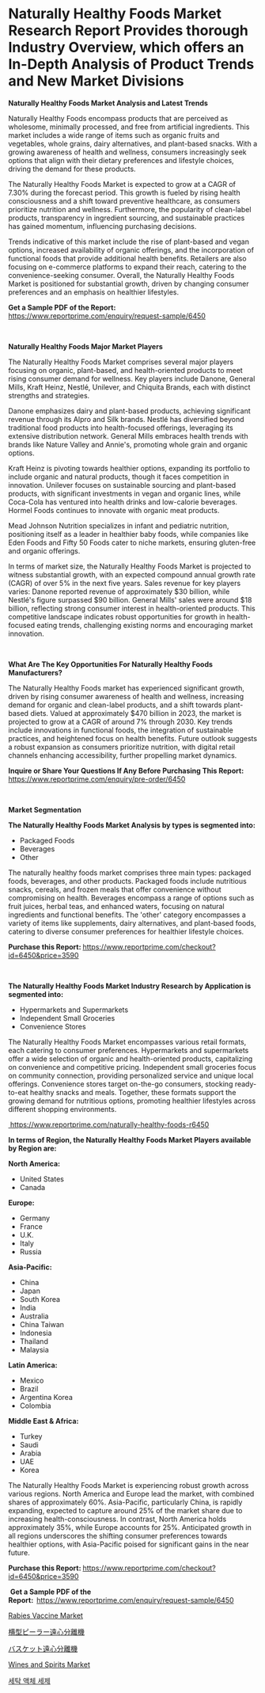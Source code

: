 <p><h1>Naturally Healthy Foods Market Research Report Provides thorough Industry Overview, which offers an In-Depth Analysis of Product Trends and New Market Divisions</h1></p><p><strong>Naturally Healthy Foods Market Analysis and Latest Trends</strong></p>
<p><p>Naturally Healthy Foods encompass products that are perceived as wholesome, minimally processed, and free from artificial ingredients. This market includes a wide range of items such as organic fruits and vegetables, whole grains, dairy alternatives, and plant-based snacks. With a growing awareness of health and wellness, consumers increasingly seek options that align with their dietary preferences and lifestyle choices, driving the demand for these products.</p><p>The Naturally Healthy Foods Market is expected to grow at a CAGR of 7.30% during the forecast period. This growth is fueled by rising health consciousness and a shift toward preventive healthcare, as consumers prioritize nutrition and wellness. Furthermore, the popularity of clean-label products, transparency in ingredient sourcing, and sustainable practices has gained momentum, influencing purchasing decisions. </p><p>Trends indicative of this market include the rise of plant-based and vegan options, increased availability of organic offerings, and the incorporation of functional foods that provide additional health benefits. Retailers are also focusing on e-commerce platforms to expand their reach, catering to the convenience-seeking consumer. Overall, the Naturally Healthy Foods Market is positioned for substantial growth, driven by changing consumer preferences and an emphasis on healthier lifestyles.</p></p>
<p><strong>Get a Sample PDF of the Report:&nbsp;</strong> <a href="https://www.reportprime.com/enquiry/request-sample/6450">https://www.reportprime.com/enquiry/request-sample/6450</a></p>
<p>&nbsp;</p>
<p><strong>Naturally Healthy Foods Major Market Players</strong></p>
<p><p>The Naturally Healthy Foods Market comprises several major players focusing on organic, plant-based, and health-oriented products to meet rising consumer demand for wellness. Key players include Danone, General Mills, Kraft Heinz, Nestlé, Unilever, and Chiquita Brands, each with distinct strengths and strategies.</p><p>Danone emphasizes dairy and plant-based products, achieving significant revenue through its Alpro and Silk brands. Nestlé has diversified beyond traditional food products into health-focused offerings, leveraging its extensive distribution network. General Mills embraces health trends with brands like Nature Valley and Annie's, promoting whole grain and organic options.</p><p>Kraft Heinz is pivoting towards healthier options, expanding its portfolio to include organic and natural products, though it faces competition in innovation. Unilever focuses on sustainable sourcing and plant-based products, with significant investments in vegan and organic lines, while Coca-Cola has ventured into health drinks and low-calorie beverages. Hormel Foods continues to innovate with organic meat products.</p><p>Mead Johnson Nutrition specializes in infant and pediatric nutrition, positioning itself as a leader in healthier baby foods, while companies like Eden Foods and Fifty 50 Foods cater to niche markets, ensuring gluten-free and organic offerings.</p><p>In terms of market size, the Naturally Healthy Foods Market is projected to witness substantial growth, with an expected compound annual growth rate (CAGR) of over 5% in the next five years. Sales revenue for key players varies: Danone reported revenue of approximately $30 billion, while Nestlé's figure surpassed $90 billion. General Mills' sales were around $18 billion, reflecting strong consumer interest in health-oriented products. This competitive landscape indicates robust opportunities for growth in health-focused eating trends, challenging existing norms and encouraging market innovation.</p></p>
<p>&nbsp;</p>
<p><strong>What Are The Key Opportunities For Naturally Healthy Foods Manufacturers?</strong></p>
<p><p>The Naturally Healthy Foods market has experienced significant growth, driven by rising consumer awareness of health and wellness, increasing demand for organic and clean-label products, and a shift towards plant-based diets. Valued at approximately $470 billion in 2023, the market is projected to grow at a CAGR of around 7% through 2030. Key trends include innovations in functional foods, the integration of sustainable practices, and heightened focus on health benefits. Future outlook suggests a robust expansion as consumers prioritize nutrition, with digital retail channels enhancing accessibility, further propelling market dynamics.</p></p>
<p><strong>Inquire or Share Your Questions If Any Before Purchasing This Report:</strong> <a href="https://www.reportprime.com/enquiry/pre-order/6450">https://www.reportprime.com/enquiry/pre-order/6450</a></p>
<p>&nbsp;</p>
<p><strong>Market Segmentation</strong></p>
<p><strong>The Naturally Healthy Foods Market Analysis by types is segmented into:</strong></p>
<p><ul><li>Packaged Foods</li><li>Beverages</li><li>Other</li></ul></p>
<p><p>The naturally healthy foods market comprises three main types: packaged foods, beverages, and other products. Packaged foods include nutritious snacks, cereals, and frozen meals that offer convenience without compromising on health. Beverages encompass a range of options such as fruit juices, herbal teas, and enhanced waters, focusing on natural ingredients and functional benefits. The 'other' category encompasses a variety of items like supplements, dairy alternatives, and plant-based foods, catering to diverse consumer preferences for healthier lifestyle choices.</p></p>
<p><strong>Purchase this Report:&nbsp;</strong><a href="https://www.reportprime.com/checkout?id=6450&price=3590">https://www.reportprime.com/checkout?id=6450&price=3590</a></p>
<p>&nbsp;</p>
<p><strong>The Naturally Healthy Foods Market Industry Research by Application is segmented into:</strong></p>
<p><ul><li>Hypermarkets and Supermarkets</li><li>Independent Small Groceries</li><li>Convenience Stores</li></ul></p>
<p><p>The Naturally Healthy Foods Market encompasses various retail formats, each catering to consumer preferences. Hypermarkets and supermarkets offer a wide selection of organic and health-oriented products, capitalizing on convenience and competitive pricing. Independent small groceries focus on community connection, providing personalized service and unique local offerings. Convenience stores target on-the-go consumers, stocking ready-to-eat healthy snacks and meals. Together, these formats support the growing demand for nutritious options, promoting healthier lifestyles across different shopping environments.</p></p>
<p><a href="https://www.reportprime.com/naturally-healthy-foods-r6450">&nbsp;https://www.reportprime.com/naturally-healthy-foods-r6450</a></p>
<p><strong>In terms of Region, the Naturally Healthy Foods Market Players available by Region are:</strong></p>
<p>
    <p> <strong> North America: </strong>
        <ul>
            <li>United States</li>
            <li>Canada</li>
        </ul>
        </p> 
    <p> <strong> Europe: </strong>
        <ul>
            <li>Germany</li>
            <li>France</li>
            <li>U.K.</li>
            <li>Italy</li>
            <li>Russia</li>
        </ul>
        </p> 
    <p> <strong> Asia-Pacific: </strong>
        <ul>
            <li>China</li>
            <li>Japan</li>
            <li>South Korea</li>
            <li>India</li>
            <li>Australia</li>
            <li>China Taiwan</li>
            <li>Indonesia</li>
            <li>Thailand</li>
            <li>Malaysia</li>
        </ul>
        </p> 
    <p> <strong> Latin America: </strong>
        <ul>
            <li>Mexico</li>
            <li>Brazil</li>
            <li>Argentina Korea</li>
            <li>Colombia</li>
        </ul>
        </p> 
    <p> <strong> Middle East & Africa: </strong>
        <ul>
            <li>Turkey</li>
            <li>Saudi</li>
            <li>Arabia</li>
            <li>UAE</li>
            <li>Korea</li>
        </ul>
    </p>
    </p>
<p><p>The Naturally Healthy Foods Market is experiencing robust growth across various regions. North America and Europe lead the market, with combined shares of approximately 60%. Asia-Pacific, particularly China, is rapidly expanding, expected to capture around 25% of the market share due to increasing health-consciousness. In contrast, North America holds approximately 35%, while Europe accounts for 25%. Anticipated growth in all regions underscores the shifting consumer preferences towards healthier options, with Asia-Pacific poised for significant gains in the near future.</p></p>
<p><strong>Purchase this Report: </strong><a href="https://www.reportprime.com/checkout?id=6450&price=3590">https://www.reportprime.com/checkout?id=6450&price=3590</a></p>
<p>&nbsp;<strong>Get a Sample PDF of the Report:&nbsp;&nbsp;</strong><a href="https://www.reportprime.com/enquiry/request-sample/6450">https://www.reportprime.com/enquiry/request-sample/6450</a></p>
<p><strong></strong></p>
<p><p><a href="https://www.linkedin.com/pulse/rabies-vaccine-market-global-insights-regional-analysis-btfve?trackingId=Ukh8TBtBT4mHQcx95r1y%2FA%3D%3D">Rabies Vaccine Market</a></p><p><a href="https://medium.com/@scotttyesha/%E6%B0%B4%E5%B9%B3%E3%83%94%E3%83%BC%E3%83%A9%E3%83%BC%E3%82%BB%E3%83%B3%E3%82%BF%E3%83%AA%E3%83%95%E3%83%A5%E3%83%BC%E3%82%B8%E3%83%A5%E5%B8%82%E5%A0%B4-%E3%82%B0%E3%83%AD%E3%83%BC%E3%83%90%E3%83%AB%E3%81%8A%E3%82%88%E3%81%B3%E5%9C%B0%E5%9F%9F%E5%88%86%E6%9E%90-%E3%82%A8%E3%83%B3%E3%83%89%E3%83%A6%E3%83%BC%E3%82%B6%E3%83%BC-%E8%A3%BD%E5%93%81-%E3%81%8A%E3%82%88%E3%81%B3%E5%9C%B0%E5%9F%9F%E3%81%AB%E7%84%A6%E7%82%B9%E3%82%92%E5%BD%93%E3%81%A6%E3%81%9F%E5%88%86%E6%9E%90%E3%81%A8%E4%BA%88%E6%B8%AC-2024%E5%B9%B4-2031%E5%B9%B4-8a72df99a23b">横型ピーラー遠心分離機</a></p><p><a href="https://medium.com/@scotttyesha/%E3%83%90%E3%82%B9%E3%82%B1%E3%83%83%E3%83%88%E9%81%A0%E5%BF%83%E5%88%86%E9%9B%A2%E6%A9%9F%E5%B8%82%E5%A0%B4%E3%81%AE%E3%83%9E%E3%83%83%E3%83%94%E3%83%B3%E3%82%B0-%E3%83%88%E3%83%AC%E3%83%B3%E3%83%89-%E8%AA%B2%E9%A1%8C-%E3%81%9D%E3%81%97%E3%81%A6%E3%83%96%E3%83%AC%E3%83%BC%E3%82%AF%E3%82%B9%E3%83%AB%E3%83%BC-2024%E5%B9%B4-2031%E5%B9%B4-3907f15bfbce">バスケット遠心分離機</a></p><p><a href="https://github.com/AfsanaMia652/Market-Research-Report-List-1/blob/main/wines-and-spirits-market.md">Wines and Spirits Market</a></p><p><a href="https://medium.com/@ejuynpri79/%EC%84%B8%ED%83%81-%EC%95%A1%EC%B2%B4-%EC%84%B8%EC%A0%9C-%EC%8B%9C%EC%9E%A5%EC%9D%98-%EB%8F%99%ED%96%A5%EA%B3%BC-%EC%84%B1%EC%9E%A5-%EB%8F%99%EB%A0%A5-%EB%B6%84%EC%84%9D-%EB%B0%8F-2024%EB%85%84%EB%B6%80%ED%84%B0-2031%EB%85%84%EA%B9%8C%EC%A7%80-%EC%98%88%EC%B8%A1-c7c5e4d27baf">세탁 액체 세제</a></p></p>